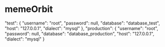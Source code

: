 # memeOrbit

"test": {
"username": "root",
"password": null,
"database": "database_test",
"host": "127.0.0.1",
"dialect": "mysql"
},
"production": {
"username": "root",
"password": null,
"database": "database_production",
"host": "127.0.0.1",
"dialect": "mysql"
}
